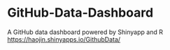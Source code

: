 # GitHub-Data-Dashboard
A GitHub data dashboard powered by Shinyapp and R
https://haojin.shinyapps.io/GithubData/
